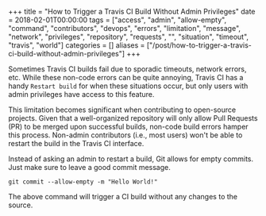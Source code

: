 +++
title = "How to Trigger a Travis CI Build Without Admin Privileges"
date = 2018-02-01T00:00:00
tags = ["access", "admin", "allow-empty", "command", "contributors", "devops", "errors", "limitation", "message", "network", "privileges", "repository", "requests", "", "situation", "timeout", "travis", "world"]
categories = []
aliases = ["/post/how-to-trigger-a-travis-ci-build-without-admin-privileges"]
+++


Sometimes Travis CI builds fail due to sporadic timeouts, network errors, etc. While these non-code errors can be quite annoying, Travis CI has a handy `Restart build` for when these situations occur, but only users with admin privileges have access to this feature.

<!--more-->

This limitation becomes significant when contributing to open-source projects. Given that a well-organized repository will only allow Pull Requests (PR) to be merged upon successful builds, non-code build errors hamper this process. Non-admin contributors (i.e., most users) won't be able to restart the build in the Travis CI interface.

Instead of asking an admin to restart a build, Git allows for empty commits. Just make sure to leave a good commit message.

```posh
git commit --allow-empty -m "Hello World!"
```

The above command will trigger a CI build without any changes to the source.
